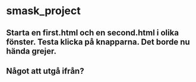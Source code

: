 # smask_project

## Starta en first.html och en second.html i olika fönster. Testa klicka på knapparna. Det borde nu hända grejer.
## Något att utgå ifrån?
